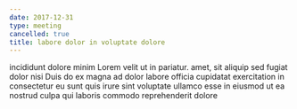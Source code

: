 ```yaml
---
date: 2017-12-31
type: meeting
cancelled: true
title: labore dolor in voluptate dolore
---
```

incididunt dolore minim Lorem velit ut in pariatur. amet, sit aliquip sed fugiat dolor nisi Duis do ex magna ad dolor labore officia cupidatat exercitation in consectetur eu sunt quis irure sint voluptate ullamco esse in eiusmod ut ea nostrud culpa qui laboris commodo reprehenderit dolore
